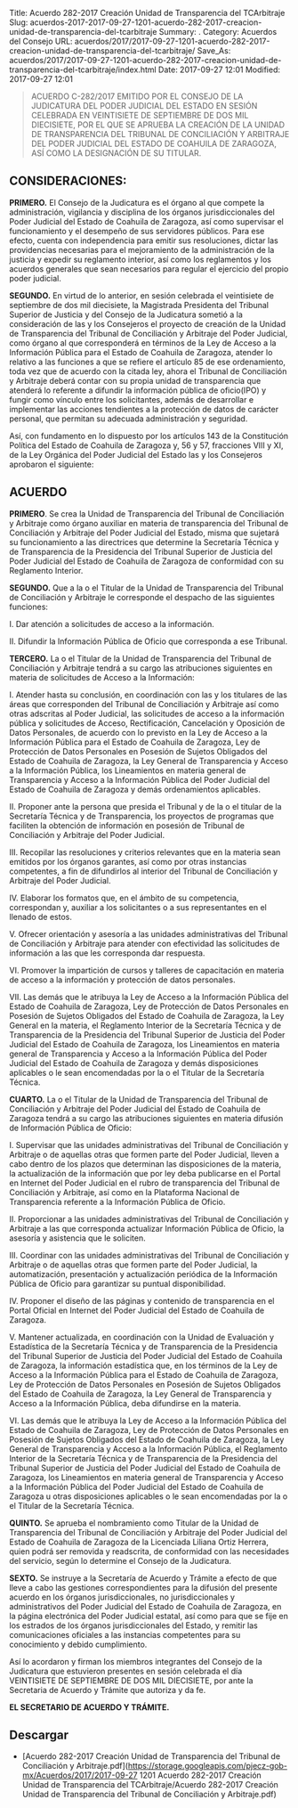 Title: Acuerdo 282-2017 Creación Unidad de Transparencia del TCArbitraje
Slug: acuerdos-2017-2017-09-27-1201-acuerdo-282-2017-creacion-unidad-de-transparencia-del-tcarbitraje
Summary: .
Category: Acuerdos del Consejo
URL: acuerdos/2017/2017-09-27-1201-acuerdo-282-2017-creacion-unidad-de-transparencia-del-tcarbitraje/
Save_As: acuerdos/2017/2017-09-27-1201-acuerdo-282-2017-creacion-unidad-de-transparencia-del-tcarbitraje/index.html
Date: 2017-09-27 12:01
Modified: 2017-09-27 12:01


> ACUERDO C-282/2017 EMITIDO POR EL CONSEJO DE LA JUDICATURA DEL PODER JUDICIAL DEL ESTADO EN SESIÓN CELEBRADA EN VEINTISIETE DE SEPTIEMBRE DE DOS MIL DIECISIETE, POR EL QUE SE APRUEBA LA CREACIÓN DE LA UNIDAD DE TRANSPARENCIA DEL TRIBUNAL DE CONCILIACIÓN Y ARBITRAJE DEL PODER JUDICIAL DEL ESTADO DE COAHUILA DE ZARAGOZA, ASÍ COMO LA DESIGNACIÓN DE SU TITULAR.

## CONSIDERACIONES:

**PRIMERO.** El Consejo de la Judicatura es el órgano al que compete la administración, vigilancia y disciplina de los órganos jurisdiccionales del Poder Judicial del Estado de Coahuila de Zaragoza, así como supervisar el funcionamiento y el desempeño de sus servidores públicos. Para ese efecto, cuenta con independencia para emitir sus resoluciones, dictar las providencias necesarias para el mejoramiento de la administración de la justicia y expedir su reglamento interior, así como los reglamentos y los acuerdos generales que sean necesarios para regular el ejercicio del propio poder judicial.

**SEGUNDO.** En virtud de lo anterior, en sesión celebrada el veintisiete de septiembre de dos mil diecisiete, la Magistrada Presidenta del Tribunal Superior de Justicia y del Consejo de la Judicatura sometió a la consideración de las y los Consejeros el proyecto de creación de la Unidad de Transparencia del Tribunal de Conciliación y Arbitraje del Poder Judicial, como órgano al que corresponderá en términos de la Ley de Acceso a la Información Pública para el Estado de Coahuila de Zaragoza, atender lo relativo a las funciones a que se refiere el artículo 85 de ese ordenamiento, toda vez que de acuerdo con la citada ley, ahora el Tribunal de Conciliación y Arbitraje deberá contar con su propia unidad de transparencia que atenderá lo referente a difundir la información pública de oficio(IPO) y fungir como vínculo entre los solicitantes, además de desarrollar e implementar las acciones tendientes a la protección de datos de carácter personal, que permitan su adecuada administración y seguridad.

Así, con fundamento en lo dispuesto por los artículos 143 de la Constitución Política del Estado de Coahuila de Zaragoza y, 56 y 57, fracciones VIII y XI, de la Ley Orgánica del Poder Judicial del Estado las y los Consejeros aprobaron el siguiente:

## ACUERDO

**PRIMERO**. Se crea la Unidad de Transparencia del Tribunal de Conciliación y Arbitraje como órgano auxiliar en materia de transparencia del Tribunal de Conciliación y Arbitraje del Poder Judicial del Estado, misma que sujetará su funcionamiento a las directrices que determine la Secretaría Técnica y de Transparencia de la Presidencia del Tribunal Superior de Justicia del Poder Judicial del Estado de Coahuila de Zaragoza de conformidad con su Reglamento Interior.

**SEGUNDO.** Que a la o el Titular de la Unidad de Transparencia del Tribunal de Conciliación y Arbitraje le corresponde el despacho de las siguientes funciones:

I. Dar atención a solicitudes de acceso a la información.

II. Difundir la Información Pública de Oficio que corresponda a ese Tribunal.

**TERCERO.** La o el Titular de la Unidad de Transparencia del Tribunal de Conciliación y Arbitraje tendrá a su cargo las atribuciones siguientes en materia de solicitudes de Acceso a la Información:

I. Atender hasta su conclusión, en coordinación con las y los titulares de las áreas que corresponden del Tribunal de Conciliación y Arbitraje así como otras adscritas al Poder Judicial, las solicitudes de acceso a la información pública y solicitudes de Acceso, Rectificación, Cancelación y Oposición de Datos Personales, de acuerdo con lo previsto en la Ley de Acceso a la Información Pública para el Estado de Coahuila de Zaragoza, Ley de Protección de Datos Personales en Posesión de Sujetos Obligados del Estado de Coahuila de Zaragoza, la Ley General de Transparencia y Acceso a la Información Pública, los Lineamientos en materia general de Transparencia y Acceso a la Información Pública del Poder Judicial del Estado de Coahuila de Zaragoza y demás ordenamientos aplicables.

II. Proponer ante la persona que presida el Tribunal y de la o el titular de la Secretaría Técnica y de Transparencia, los proyectos de programas que faciliten la obtención de información en posesión de Tribunal de Conciliación y Arbitraje del Poder Judicial.

III. Recopilar las resoluciones y criterios relevantes que en la materia sean emitidos por los órganos garantes, así como por otras instancias competentes, a fin de difundirlos al interior del Tribunal de Conciliación y Arbitraje del Poder Judicial.

IV. Elaborar los formatos que, en el ámbito de su competencia, correspondan y, auxiliar a los solicitantes o a sus representantes en el llenado de estos.

V. Ofrecer orientación y asesoría a las unidades administrativas del Tribunal de Conciliación y Arbitraje para atender con efectividad las solicitudes de información a las que les corresponda dar respuesta.

VI. Promover la impartición de cursos y talleres de capacitación en materia de acceso a la información y protección de datos personales.

VII. Las demás que le atribuya la Ley de Acceso a la Información Pública del Estado de Coahuila de Zaragoza, Ley de Protección de Datos Personales en Posesión de Sujetos Obligados del Estado de Coahuila de Zaragoza, la Ley General en la materia, el Reglamento Interior de la Secretaría Técnica y de Transparencia de la Presidencia del Tribunal Superior de Justicia del Poder Judicial del Estado de Coahuila de Zaragoza, los Lineamientos en materia general de Transparencia y Acceso a la Información Pública del Poder Judicial del Estado de Coahuila de Zaragoza y demás disposiciones aplicables o le sean encomendadas por la o el Titular de la Secretaría Técnica.

**CUARTO.** La o el Titular de la Unidad de Transparencia del Tribunal de Conciliación y Arbitraje del Poder Judicial del Estado de Coahuila de Zaragoza tendrá a su cargo las atribuciones siguientes en materia difusión de Información Pública de Oficio:

I. Supervisar que las unidades administrativas del Tribunal de Conciliación y Arbitraje o de aquellas otras que formen parte del Poder Judicial, lleven a cabo dentro de los plazos que determinan las disposiciones de la materia, la actualización de la información que por ley deba publicarse en el Portal en Internet del Poder Judicial en el rubro de transparencia del Tribunal de Conciliación y Arbitraje, así como en la Plataforma Nacional de Transparencia referente a la Información Pública de Oficio.

II. Proporcionar a las unidades administrativas del Tribunal de Conciliación y Arbitraje a las que corresponda actualizar Información Pública de Oficio, la asesoría y asistencia que le soliciten.

III. Coordinar con las unidades administrativas del Tribunal de Conciliación y Arbitraje o de aquellas otras que formen parte del Poder Judicial, la automatización, presentación y actualización periódica de la Información Pública de Oficio para garantizar su puntual disponibilidad.

IV. Proponer el diseño de las páginas y contenido de transparencia en el Portal Oficial en Internet del Poder Judicial del Estado de Coahuila de Zaragoza.

V. Mantener actualizada, en coordinación con la Unidad de Evaluación y Estadística de la Secretaría Técnica y de Transparencia de la Presidencia del Tribunal Superior de Justicia del Poder Judicial del Estado de Coahuila de Zaragoza, la información estadística que, en los términos de la Ley de Acceso a la Información Pública para el Estado de Coahuila de Zaragoza, Ley de Protección de Datos Personales en Posesión de Sujetos Obligados del Estado de Coahuila de Zaragoza, la Ley General de Transparencia y Acceso a la Información Pública, deba difundirse en la materia.

VI. Las demás que le atribuya la Ley de Acceso a la Información Pública del Estado de Coahuila de Zaragoza, Ley de Protección de Datos Personales en Posesión de Sujetos Obligados del Estado de Coahuila de Zaragoza, la Ley General de Transparencia y Acceso a la Información Pública, el Reglamento Interior de la Secretaría Técnica y de Transparencia de la Presidencia del Tribunal Superior de Justicia del Poder Judicial del Estado de Coahuila de Zaragoza, los Lineamientos en materia general de Transparencia y Acceso a la Información Pública del Poder Judicial del Estado de Coahuila de Zaragoza u otras disposiciones aplicables o le sean encomendadas por la o el Titular de la Secretaría Técnica.

**QUINTO.** Se aprueba el nombramiento como Titular de la Unidad de Transparencia del Tribunal de Conciliación y Arbitraje del Poder Judicial del Estado de Coahuila de Zaragoza de la Licenciada Liliana Ortiz Herrera, quien podrá ser removida y readscrita, de conformidad con las necesidades del servicio, según lo determine el Consejo de la Judicatura.

**SEXTO.** Se instruye a la Secretaría de Acuerdo y Trámite a efecto de que lleve a cabo las gestiones correspondientes para la difusión del presente acuerdo en los órganos jurisdiccionales, no jurisdiccionales y administrativos del Poder Judicial del Estado de Coahuila de Zaragoza, en la página electrónica del Poder Judicial estatal, así como para que se fije en los estrados de los órganos jurisdiccionales del Estado, y remitir las comunicaciones oficiales a las instancias competentes para su conocimiento y debido cumplimiento.

Así lo acordaron y firman los miembros integrantes del Consejo de la Judicatura que estuvieron presentes en sesión celebrada el día VEINTISIETE DE SEPTIEMBRE DE DOS MIL DIECISIETE, por ante la Secretaria de Acuerdo y Trámite que autoriza y da fe.

**EL SECRETARIO DE ACUERDO Y TRÁMITE.**



## Descargar


* [Acuerdo 282-2017 Creación Unidad de Transparencia del Tribunal de Conciliación y Arbitraje.pdf](https://storage.googleapis.com/pjecz-gob-mx/Acuerdos/2017/2017-09-27 1201 Acuerdo 282-2017 Creación Unidad de Transparencia del TCArbitraje/Acuerdo 282-2017 Creación Unidad de Transparencia del Tribunal de Conciliación y Arbitraje.pdf)


